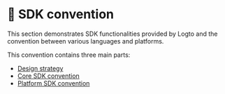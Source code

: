 # 📃 SDK convention

This section demonstrates SDK functionalities provided by Logto and the convention between various languages and platforms.

This convention contains three main parts:

- [Design strategy](./design-strategy.md)
- [Core SDK convention](./core-sdk-convention.mdx)
- [Platform SDK convention](./platform-sdk-convention.mdx)
